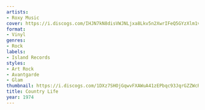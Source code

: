 ```yaml
---
artists:
- Roxy Music
cover: https://i.discogs.com/IHJN7kN8disVWJNLjxa8Lkv5n2XwrIFeQ5GYzXlm1vY/rs:fit/g:sm/q:90/h:600/w:600/czM6Ly9kaXNjb2dz/LWRhdGFiYXNlLWlt/YWdlcy9SLTY3MjMw/My0xNDc3MTY3NTkz/LTMxODkuanBlZw.jpeg
format:
- Vinyl
genres:
- Rock
labels:
- Island Records
styles:
- Art Rock
- Avantgarde
- Glam
thumbnail: https://i.discogs.com/1DXz7SHOjGqwvFXAWuA41zEPbqc93JqrGZZWcRoJpyE/rs:fit/g:sm/q:40/h:150/w:150/czM6Ly9kaXNjb2dz/LWRhdGFiYXNlLWlt/YWdlcy9SLTY3MjMw/My0xNDc3MTY3NTkz/LTMxODkuanBlZw.jpeg
title: Country Life
year: 1974
---
```

